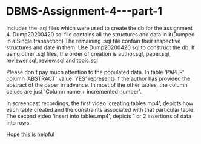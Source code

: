 # DBMS-Assignment-4---part-1
Includes the .sql files which were used to create the db for the assignment 4.
Dump20200420.sql file contains all the structures and data in it(Dumped in a Single transaction)
The remaining .sql file contain their respective structures and date in them. 
Use Dump20200420.sql to construct the db.
If using other .sql files, the order of creation is author.sql, paper.sql, reviewer.sql, review.sql and topic.sql

Please don't pay much attention to the populated data. 
In table 'PAPER' column 'ABSTRACT' value 'YES' represents if the author has provided the abstract of the paper in advance.
In most of the other tables, the column calues are just 'Column name + incremented number'.

In screencast recordings, the first video 'creating tables.mp4', depicts how each table created and the constraints associated with that particular table.
The second video 'insert into tables.mp4', depicts 1 or 2 insertions of data into rows.

Hope this is helpful
